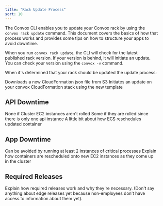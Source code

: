 ```yaml
---
title: "Rack Update Process"
sort: 10
---
```


The Convox CLI enables you to update your Convox rack by using the `convox rack update` command. This document covers the basics of how that process works and provides some tips on how to structure your apps to avoid downtime.

When you run `convox rack update`, the CLI will check for the latest published rack version. If your version is behind, it will initiate an update. You can check your version using the `convox -v` command.

When it's determined that your rack should be updated the update process:

Downloads a new CloudFormation json file from S3
Initiates an update on your convox CloudFormation stack using the new template

## API Downtime

None if Cluster EC2 instances aren't rolled
Some if they are rolled since there is only one api instance
A little bit about how ECS reschedules updated container

## App Downtime

Can be avoided by running at least 2 instances of critical processes
Explain how containers are rescheduled onto new EC2 instances as they come up in the cluster

## Required Releases

Explain how required releases work and why they're necessary.
(Don't say anything about edge releases yet because non-employees don't have access to information about them yet).
